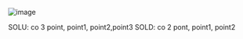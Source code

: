 ![image](https://github.com/NguyenVung2305/VeAutocad/assets/142617722/5357d5c7-cd06-4c39-9c67-93d5d69e373e)

SOLU: co 3 point, point1, point2,point3
SOLD: co 2 pont, point1, point2
